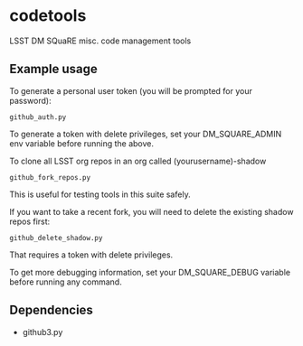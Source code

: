 # codetools
LSST DM SQuaRE misc. code management tools

Example usage
-------------

To generate a personal user token (you will be prompted for your password):

    github_auth.py
  
To generate a token with delete privileges, set your DM_SQUARE_ADMIN env variable before running the above.

To clone all LSST org repos in an org called (yourusername)-shadow 

    github_fork_repos.py
    
This is useful for testing tools in this suite safely.

If you want to take a recent fork, you will need to delete the existing shadow repos first:

	github_delete_shadow.py

That requires a token with delete privileges. 

To get more debugging information, set your DM_SQUARE_DEBUG variable before running any command. 

Dependencies
------------

- github3.py
